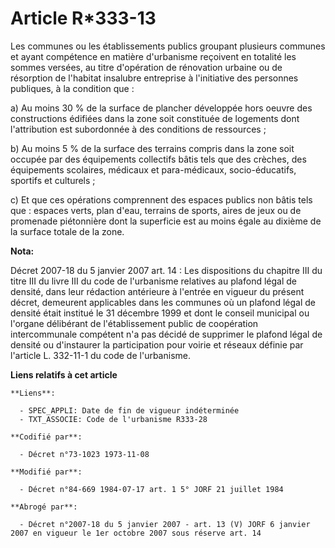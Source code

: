 # Article R*333-13

Les communes ou les établissements publics groupant plusieurs communes et ayant compétence en matière d'urbanisme reçoivent
en totalité les sommes versées, au titre d'opération de rénovation urbaine ou de résorption de l'habitat insalubre entreprise
à l'initiative des personnes publiques, à la condition que : 

a) Au moins 30  % de la surface de plancher développée hors oeuvre des constructions édifiées dans la zone soit constituée de
logements dont l'attribution est subordonnée à des conditions de ressources ; 

b) Au moins 5  % de la surface des terrains compris dans la zone soit occupée par des équipements collectifs bâtis tels que
des crèches, des équipements scolaires, médicaux et para-médicaux, socio-éducatifs, sportifs et culturels ; 

c) Et que ces opérations comprennent des espaces publics non bâtis tels que : espaces verts, plan d'eau, terrains de sports,
aires de jeux ou de promenade piétonnière dont la superficie est au moins égale au dixième de la surface totale de la zone.

**Nota:**

Décret 2007-18 du 5 janvier 2007 art. 14 : Les dispositions du chapitre III du titre III du livre III du code de l'urbanisme
relatives au plafond légal de densité, dans leur rédaction antérieure à l'entrée en vigueur du présent décret, demeurent
applicables dans les communes où un plafond légal de densité était institué le 31 décembre 1999 et dont le conseil municipal
ou l'organe délibérant de l'établissement public de coopération intercommunale compétent n'a pas décidé de supprimer le
plafond légal de densité ou d'instaurer la participation pour voirie et réseaux définie par l'article L. 332-11-1 du code de
l'urbanisme.

**Liens relatifs à cet article**

	**Liens**:

	  - SPEC_APPLI: Date de fin de vigueur indéterminée
	  - TXT_ASSOCIE: Code de l'urbanisme R333-28

	**Codifié par**:

	  - Décret n°73-1023 1973-11-08

	**Modifié par**:

	  - Décret n°84-669 1984-07-17 art. 1 5° JORF 21 juillet 1984

	**Abrogé par**:

	  - Décret n°2007-18 du 5 janvier 2007 - art. 13 (V) JORF 6 janvier 2007 en vigueur le 1er octobre 2007 sous réserve art. 14
